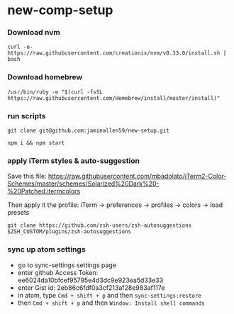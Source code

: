 new-comp-setup
==============

### Download nvm
`curl -o- https://raw.githubusercontent.com/creationix/nvm/v0.33.0/install.sh | bash`

### Download homebrew
`/usr/bin/ruby -e "$(curl -fsSL https://raw.githubusercontent.com/Homebrew/install/master/install)"`

### run scripts
`git clone git@github.com:jamieallen59/new-setup.git`

`npm i && npm start`

### apply iTerm styles & auto-suggestion
Save this file: https://raw.githubusercontent.com/mbadolato/iTerm2-Color-Schemes/master/schemes/Solarized%20Dark%20-%20Patched.itermcolors

Then apply it the profile: iTerm → preferences → profiles → colors → load presets

`git clone https://github.com/zsh-users/zsh-autosuggestions $ZSH_CUSTOM/plugins/zsh-autosuggestions`

### sync up atom settings
- go to sync-settings settings page
- enter github Access Token: ee6024da10bfcef95795e4d3dc9e923ea5d33e33
- enter Gist id: 2eb86c6fdf0a3cf213af28e983af117e
- in atom, type `Cmd + shift + p` and then `sync-settings:restore`
- then `Cmd + shift + p` and then `Window: Install shell commands`
